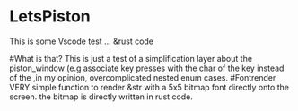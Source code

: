 # LetsPiston
This is some Vscode test ... &amp;rust code

#What is that?
This is just a test of a simplification layer about the piston_window (e.g associate key presses with the char of the key instead of the ,in my opinion, overcomplicated nested enum cases. 
#Fontrender
VERY simple function to render &str with a 5x5 bitmap font directly onto the screen. the bitmap is directly written in rust code.
#
